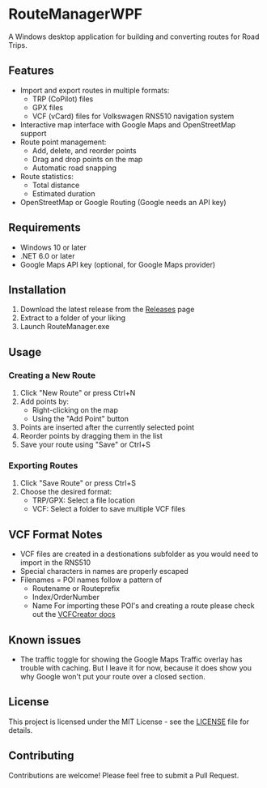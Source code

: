 # RouteManagerWPF

A Windows desktop application for building and converting routes for Road Trips.

## Features

- Import and export routes in multiple formats:
  - TRP (CoPilot) files
  - GPX files
  - VCF (vCard) files for Volkswagen RNS510 navigation system
- Interactive map interface with Google Maps and OpenStreetMap support
- Route point management:
  - Add, delete, and reorder points
  - Drag and drop points on the map
  - Automatic road snapping
- Route statistics:
  - Total distance
  - Estimated duration
- OpenStreetMap or Google Routing (Google needs an API key)

## Requirements

- Windows 10 or later
- .NET 6.0 or later
- Google Maps API key (optional, for Google Maps provider)

## Installation

1. Download the latest release from the [Releases](https://github.com/SiWoC/RouteManagerWPF/releases) page
2. Extract to a folder of your liking
3. Launch RouteManager.exe

## Usage

### Creating a New Route

1. Click "New Route" or press Ctrl+N
2. Add points by:
   - Right-clicking on the map
   - Using the "Add Point" button
3. Points are inserted after the currently selected point
4. Reorder points by dragging them in the list
5. Save your route using "Save" or Ctrl+S

### Exporting Routes

1. Click "Save Route" or press Ctrl+S
2. Choose the desired format:
   - TRP/GPX: Select a file location
   - VCF: Select a folder to save multiple VCF files

## VCF Format Notes

- VCF files are created in a destionations subfolder as you would need to import in the RNS510
- Special characters in names are properly escaped
- Filenames = POI names follow a pattern of
  - Routename or Routeprefix
  - Index/OrderNumber
  - Name
For importing these POI's and creating a route please check out the [VCFCreator docs](https://github.com/SiWoC/VcfCreator/blob/master/src/resources/Handleiding%20-%20Ritten%20en%20de%20RNS%20510.docx)

## Known issues
- The traffic toggle for showing the Google Maps Traffic overlay has trouble with caching. But I leave it for now, because it does show you why Google won't put your route over a closed section.

## License

This project is licensed under the MIT License - see the [LICENSE](LICENSE) file for details.

## Contributing

Contributions are welcome! Please feel free to submit a Pull Request. 